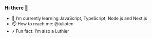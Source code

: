 ### Hi there 👋

- 🌱 I’m currently learning JavaScript, TypeScript, Node.js and Next.js
- 📫 How to reach me: @tulioten
- ⚡ Fun fact: I'm also a Luthier

